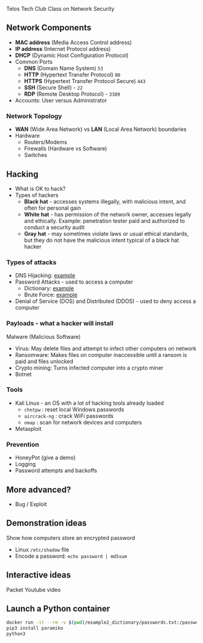 Telos Tech Club Class on Network Security

## Network Components
- **MAC address** (Media Access Control address) 
- **IP address** (Internet Protocol address)
- **DHCP** (Dynamic Host Configuration Protocol)
- Common Ports
  - **DNS** (Domain Name System) `53`
  - **HTTP** (Hypertext Transfer Protocol) `80`
  - **HTTPS** (Hypertext Transfer Protocol Secure) `443`
  - **SSH** (Secure Shell) - `22`
  - **RDP** (Remote Desktop Protocol) - `3389`
- Accounts: User versus Administrator

### Network Topology
- **WAN** (Wide Area Network) vs **LAN** (Local Area Network) boundaries
- Hardware
  - Routers/Modems
  - Firewalls (Hardware vs Software)
  - Switches

## Hacking
- What is OK to hack?
- Types of hackers
  - **Black hat** - accesses systems illegally, with malicious intent, and often for personal gain
  - **White hat** - has permission of the network owner, accesses legally and ethically. Example: penetration tester paid and authorized to conduct a security audit
  - **Gray hat** - may sometimes violate laws or usual ethical standards, but they do not have the malicious intent typical of a black hat hacker

### Types of attacks
- DNS Hijacking: [example](./example1_dns/)
- Password Attacks - used to access a computer
  - Dictionary: [example](./example2_dictionary/)
  - Brute Force: [example](./example3_bruteforce/)
- Denial of Service (DOS) and Distributed (DDOS) - used to deny access a computer

### Payloads - what a hacker will install
Malware (Malicious Software)
- Virus: May delete files and attempt to infect other computers on network
- Ransomware: Makes files on computer inaccessible until a ransom is paid and files unlocked
- Crypto mining: Turns infected computer into a crypto miner
- Botnet

### Tools
- Kali Linux - an OS with a lot of hacking tools already loaded
  - `chntpw` : reset local Windows passwords
  - `aircrack-ng` : crack WiFi passwords
  - `nmap` : scan for network devices and computers
- Metasploit

### Prevention
- HoneyPot (give a demo)
- Logging
- Password attempts and backoffs

## More advanced?
- Bug / Exploit

## Demonstration ideas
Show how computers store an encrypted password
  - Linux `/etc/shadow` file
  - Encode a password: `echo password | md5sum`

## Interactive ideas
Packet Youtube video

## Launch a Python container
```bash
docker run -it --rm -v $(pwd)/example2_dictionary/passwords.txt:/passwords.txt:ro python:3.9.5 bash
pip3 install paramiko
python3
```
